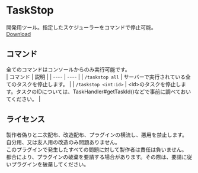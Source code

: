 # TaskStop  
開発用ツール。指定したスケジューラーをコマンドで停止可能。   
[Download](https://forum.mcbe.jp/resources/537/download)  

## コマンド  
全てのコマンドはコンソールからのみ実行可能です。  
|  コマンド  |  説明  |
| ---- | ---- |
|  `/taskstop all`  |  サーバーで実行されている全てのタスクを停止します。  |
|  `/taskstop <int:id>`  |  \<id\>のタスクを停止します。タスクのIDについては、TaskHandler#getTaskId()などで事前に調べておいてください。  |

## ライセンス
製作者偽りと二次配布、改造配布、プラグインの横流し、悪用を禁止します。  
自分用、又は友人用の改造のみ問題ありません。  
このプラグインで発生したすべての問題に対して製作者は責任は負いません。  
都合により、プラグインの破棄を要請する場合があります。その際は、要請に従いプラグインを破棄してください。  
